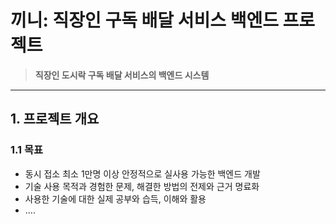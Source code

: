 # 끼니: 직장인 구독 배달 서비스 백엔드 프로젝트

> **직장인 도시락 구독 배달 서비스의 백엔드 시스템**


---

## 1. 프로젝트 개요

### 1.1 목표
- 동시 접소 최소 1만명 이상 안정적으로 실사용 가능한 백엔드 개발
- 기술 사용 목적과 경험한 문제, 해결한 방법의 전제와 근거 명료화
- 사용한 기술에 대한 실제 공부와 습득, 이해와 활용
- ....